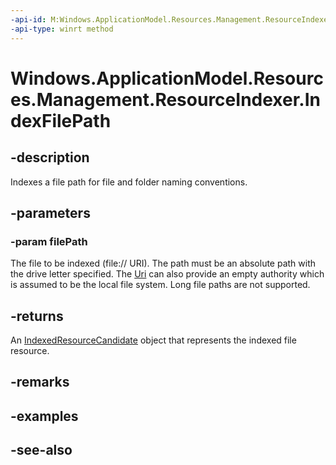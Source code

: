 ```yaml
---
-api-id: M:Windows.ApplicationModel.Resources.Management.ResourceIndexer.IndexFilePath(Windows.Foundation.Uri)
-api-type: winrt method
---
```


<!-- Method syntax
public Windows.ApplicationModel.Resources.Management.IndexedResourceCandidate IndexFilePath(Windows.Foundation.Uri filePath)
-->

# Windows.ApplicationModel.Resources.Management.ResourceIndexer.IndexFilePath

## -description
Indexes a file path for file and folder naming conventions.

## -parameters
### -param filePath
The file to be indexed (file:// URI). The path must be an absolute path with the drive letter specified. The [Uri](../windows.foundation/uri.md) can also provide an empty authority which is assumed to be the local file system. Long file paths are not supported.

## -returns
An [IndexedResourceCandidate](indexedresourcecandidate.md) object that represents the indexed file resource.

## -remarks

## -examples

## -see-also
